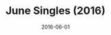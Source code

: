 ---
layout: cassette
artist: "Rexly"
title: "June Singles (2016)"
permalink: /cassette/album//:title
date: 2016-06-01
download: "rexly-june-singles"
cassette: "{{ site.media}}/assets/images/cassette/rexly-june-singles.png"
side-a: "'rexly_-_tanna', 'rexly_-_nivan_girl'"
side-b: "'rexly_-_love_crush', 'rexly_-_madness'"
image_meta: "{{ site.media}}/assets/images/artwork/rexly-june-singles.jpg"
artist_meta: "Rexly"
title_meta: "June Singles (2016)<br><hr>1. Tanna Aelan ft. Way Back Production<br>2. Ni-Van Girl (Brown Eye Girl) ft. RiddiikaL & Alix<br>3. Love Crush ft. Krassrut<br>4. Madness ft. Way Back Productions"
categories: Album
tags: [rexly]
icon: '<i class="demo-icon icon-cassette"></i>'
---